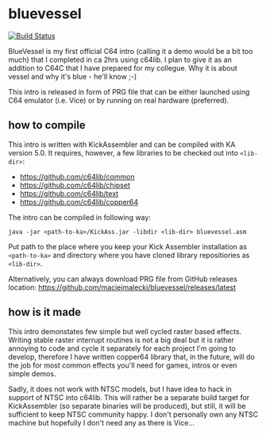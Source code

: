 # bluevessel

[![Build Status](https://travis-ci.org/maciejmalecki/bluevessel.svg?branch=master)](https://travis-ci.org/maciejmalecki/bluevessel)

BlueVessel is my first official C64 intro (calling it a demo would be a bit too much) that I completed in ca 2hrs using c64lib. I plan to 
give it as an addition to C64C that I have prepared for my collegue. Why it is about vessel and why it's blue - he'll know ;-)

This intro is released in form of PRG file that can be either launched using C64 emulator (i.e. Vice) or by running on real hardware 
(preferred).

## how to compile

This intro is written with KickAssembler and can be compiled with KA version 5.0. It requires, however, a few libraries to be checked out into `<lib-dir>`:
* https://github.com/c64lib/common
* https://github.com/c64lib/chipset
* https://github.com/c64lib/text
* https://github.com/c64lib/copper64

The intro can be compiled in following way:
```
java -jar <path-to-ka>/KickAss.jar -libdir <lib-dir> bluevessel.asm
```
Put path to the place where you keep your Kick Assembler installation as `<path-to-ka>` and directory where you have cloned library repositiories as `<lib-dir>`.

Alternatively, you can always download PRG file from GitHub releases location: https://github.com/maciejmalecki/bluevessel/releases/latest

## how is it made

This intro demonstates few simple but well cycled raster based effects. Writing stable raster interrupt routines is not a big deal but it is rather annoying to code and cycle it separately for each project I'm going to develop, therefore I have written copper64 library that, in the future, will do the job for most common effects you'll need for games, intros or even simple demos.

Sadly, it does not work with NTSC models, but I have idea to hack in support of NTSC into c64lib. This will rather be a separate build target for KickAssembler (so separate binaries will be produced), but still, it will be sufficient to keep NTSC community happy. I don't personally own any NTSC machine but hopefully I don't need any as there is Vice...

